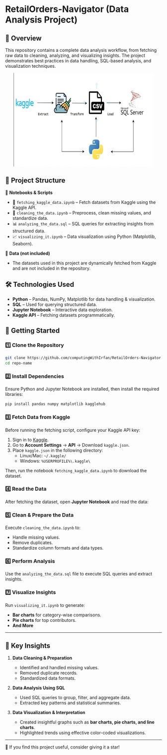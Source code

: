 # RetailOrders-Navigator (Data Analysis Project)

## 📌 Overview
This repository contains a complete data analysis workflow, from fetching raw data to cleaning, analyzing, and visualizing insights. The project demonstrates best practices in data handling, SQL-based analysis, and visualization techniques.
<p align ="center">
  <img src="img/eda.PNG" width="450" height="300">
</p>

## 📂 Project Structure

📁 **Notebooks & Scripts**
- 📅 `fetching_kaggle_data.ipynb` – Fetch datasets from Kaggle using the Kaggle API.
- 🫉 `cleaning_the_data.ipynb` – Preprocess, clean missing values, and standardize data.
- 📊 `analyzing_the_data.sql` – SQL queries for extracting insights from structured data.
- 📈 `visualizing_it.ipynb` – Data visualization using Python (Matplotlib, Seaborn).

📁 **Data (not included)**
- The datasets used in this project are dynamically fetched from Kaggle and are not included in the repository.

## 🛠 Technologies Used
- **Python** – Pandas, NumPy, Matplotlib for data handling & visualization.
- **SQL** – Used for querying structured data.
- **Jupyter Notebook** – Interactive data exploration.
- **Kaggle API** – Fetching datasets programmatically.

## 🚀 Getting Started

### 1️⃣ Clone the Repository
```sh
git clone https://github.com/computingWithIrfan/RetailOrders-Navigator.git
cd repo-name
```

### 2️⃣ Install Dependencies
Ensure Python and Jupyter Notebook are installed, then install the required libraries:
```sh
pip install pandas numpy matplotlib kagglehub
```

### 3️⃣ Fetch Data from Kaggle
Before running the fetching script, configure your Kaggle API key:
1. Sign in to [Kaggle](https://www.kaggle.com/).
2. Go to **Account Settings** → **API** → Download `kaggle.json`.
3. Place `kaggle.json` in the following directory:
   - Linux/Mac: `~/.kaggle/`
   - Windows: `%USERPROFILE%\.kaggle\`

Then, run the notebook `fetching_kaggle_data.ipynb` to download the dataset.

### 4️⃣ Read the Data
After fetching the dataset, open **Jupyter Notebook** and read the data:

### 5️⃣ Clean & Prepare the Data
Execute `cleaning_the_data.ipynb` to:
- Handle missing values.
- Remove duplicates.
- Standardize column formats and data types.

### 6️⃣ Perform Analysis
Use the `analyzing_the_data.sql` file to execute SQL queries and extract insights.

### 7️⃣ Visualize Insights
Run `visualizing_it.ipynb` to generate:
- **Bar charts** for category-wise comparisons.
- **Pie charts** for top contributors.
- **And More**

---

## 📌 Key Insights
1. **Data Cleaning & Preparation**  
   - Identified and handled missing values.
   - Removed duplicate records.
   - Standardized data formats.

2. **Data Analysis Using SQL**  
   - Used SQL queries to group, filter, and aggregate data.
   - Extracted key patterns and statistical summaries.

3. **Data Visualization & Interpretation**  
   - Created insightful graphs such as **bar charts, pie charts, and line charts**.  
   - Highlighted trends using effective color-coded visualizations.  

---

🌟 If you find this project useful, consider giving it a star!

